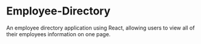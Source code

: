 # Employee-Directory
An employee directory application using React, allowing users to view all of their employees information on one page. 
